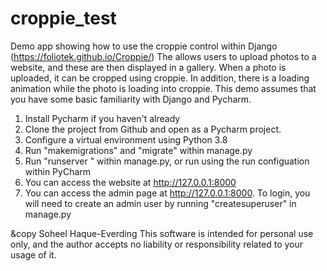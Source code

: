 # croppie_test
Demo app showing how to use the croppie control within Django (https://foliotek.github.io/Croppie/)
The allows users to upload photos to a website, and these are then displayed in a gallery.
When a photo is uploaded, it can be cropped using croppie.
In addition, there is a loading animation while the photo is loading into croppie.
This demo assumes that you have some basic familiarity with Django and Pycharm.

1. Install Pycharm if you haven't already
2. Clone the project from Github and open as a Pycharm project.
3. Configure a virtual environment using Python 3.8
4. Run "makemigrations" and "migrate" within manage.py
5. Run "runserver <port number>" within manage.py, or run using the run configuation within PyCharm
6. You can access the website at http://127.0.0.1:8000
7. You can access the admin page at http://127.0.0.1:8000. To login, you will need to create an admin user by running "createsuperuser" in manage.py
  
&copy Soheel Haque-Everding
This software is intended for personal use only, and the author accepts no liability or responsibility related to your usage of it.
